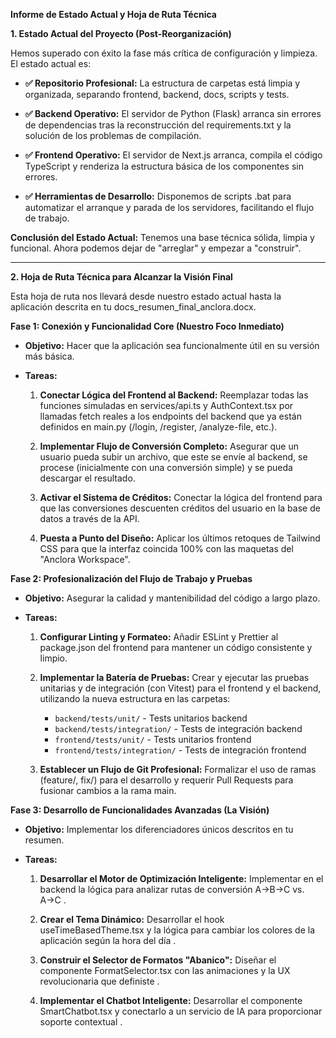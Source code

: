 **Informe de Estado Actual y Hoja de Ruta Técnica**

**1\. Estado Actual del Proyecto (Post-Reorganización)**

Hemos superado con éxito la fase más crítica de configuración y limpieza. El estado actual es:

* **✅ Repositorio Profesional:** La estructura de carpetas está limpia y organizada, separando frontend, backend, docs, scripts y tests.

* **✅ Backend Operativo:** El servidor de Python (Flask) arranca sin errores de dependencias tras la reconstrucción del requirements.txt y la solución de los problemas de compilación.

* **✅ Frontend Operativo:** El servidor de Next.js arranca, compila el código TypeScript y renderiza la estructura básica de los componentes sin errores.

* **✅ Herramientas de Desarrollo:** Disponemos de scripts .bat para automatizar el arranque y parada de los servidores, facilitando el flujo de trabajo.

**Conclusión del Estado Actual:** Tenemos una base técnica sólida, limpia y funcional. Ahora podemos dejar de "arreglar" y empezar a "construir".

---

**2\. Hoja de Ruta Técnica para Alcanzar la Visión Final**

Esta hoja de ruta nos llevará desde nuestro estado actual hasta la aplicación descrita en tu docs\_resumen\_final\_anclora.docx.

**Fase 1: Conexión y Funcionalidad Core (Nuestro Foco Inmediato)**

* **Objetivo:** Hacer que la aplicación sea funcionalmente útil en su versión más básica.

* **Tareas:**

  1. **Conectar Lógica del Frontend al Backend:** Reemplazar todas las funciones simuladas en services/api.ts y AuthContext.tsx por llamadas fetch reales a los endpoints del backend que ya están definidos en main.py (/login, /register, /analyze-file, etc.).

  2. **Implementar Flujo de Conversión Completo:** Asegurar que un usuario pueda subir un archivo, que este se envíe al backend, se procese (inicialmente con una conversión simple) y se pueda descargar el resultado.

  3. **Activar el Sistema de Créditos:** Conectar la lógica del frontend para que las conversiones descuenten créditos del usuario en la base de datos a través de la API.

  4. **Puesta a Punto del Diseño:** Aplicar los últimos retoques de Tailwind CSS para que la interfaz coincida 100% con las maquetas del "Anclora Workspace".

**Fase 2: Profesionalización del Flujo de Trabajo y Pruebas**

* **Objetivo:** Asegurar la calidad y mantenibilidad del código a largo plazo.

* **Tareas:**

  1. **Configurar Linting y Formateo:** Añadir ESLint y Prettier al package.json del frontend para mantener un código consistente y limpio.

  2. **Implementar la Batería de Pruebas:** Crear y ejecutar las pruebas unitarias y de integración (con Vitest) para el frontend y el backend, utilizando la nueva estructura en las carpetas:
     - `backend/tests/unit/` - Tests unitarios backend
     - `backend/tests/integration/` - Tests de integración backend
     - `frontend/tests/unit/` - Tests unitarios frontend
     - `frontend/tests/integration/` - Tests de integración frontend

  3. **Establecer un Flujo de Git Profesional:** Formalizar el uso de ramas (feature/, fix/) para el desarrollo y requerir Pull Requests para fusionar cambios a la rama main.

**Fase 3: Desarrollo de Funcionalidades Avanzadas (La Visión)**

* **Objetivo:** Implementar los diferenciadores únicos descritos en tu resumen.

* **Tareas:**

  1. **Desarrollar el Motor de Optimización Inteligente:** Implementar en el backend la lógica para analizar rutas de conversión A→B→C vs. A→C .

  2. **Crear el Tema Dinámico:** Desarrollar el hook useTimeBasedTheme.tsx y la lógica para cambiar los colores de la aplicación según la hora del día .

  3. **Construir el Selector de Formatos "Abanico":** Diseñar el componente FormatSelector.tsx con las animaciones y la UX revolucionaria que definiste .

  4. **Implementar el Chatbot Inteligente:** Desarrollar el componente SmartChatbot.tsx y conectarlo a un servicio de IA para proporcionar soporte contextual .

